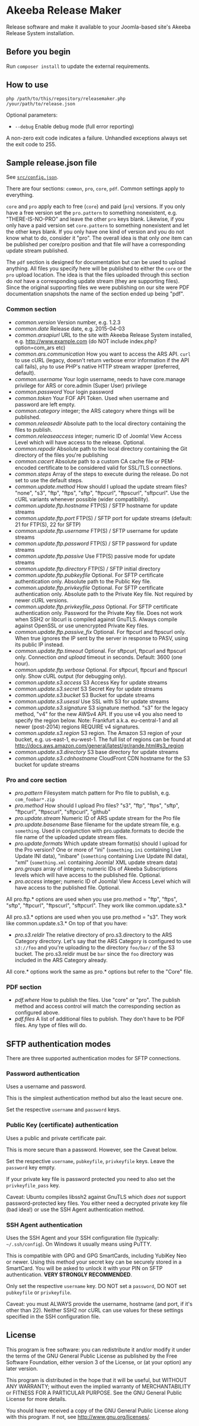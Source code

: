 # Akeeba Release Maker

Release software and make it available to your Joomla-based site's Akeeba Release System installation.

## Before you begin

Run `composer install` to update the external requirements.

## How to use

`php /path/to/this/repository/releasemaker.php /your/path/to/release.json`

Optional parameters:

* `--debug` Enable debug mode (full error reporting)

A non-zero exit code indicates a failure. Unhandled exceptions always set the exit code to 255.

## Sample release.json file

See [`src/config.json`](src/config.json).

There are four sections: `common`, `pro`, `core`, `pdf`. Common settings apply to everything.

`core` and `pro` apply each to free (`core`) and paid (`pro`) versions. If you only have a free version set the `pro.pattern` to something nonexistent, e.g. "THERE-IS-NO-PRO" and leave the other `pro` keys blank. Likewise, if you only have a paid version set `core.pattern` to something nonexistent and let the other keys blank. If you only have one kind of version and you do not know what to do, consider it "pro". The overall idea is that only _one_ item can be published per core/pro position and that file _will_ have a corresponding update stream published.

The `pdf` section is designed for documentation but can be used to upload anything. All files you specify here will be published to either the `core` or the `pro` upload location. The idea is that the files uploaded through this section do *not* have a corresponding update stream (they are supporting files). Since the original supporting files we were publishing on our site were PDF documentation snapshots the name of the section ended up being "pdf".

### Common section

* *common.version* Version number, e.g. 1.2.3
* *common.date* Release date, e.g. 2015-04-03
* *common.arsapiurl* URL to the site with Akeeba Release System installed, e.g. http://www.example.com (do NOT include index.php?option=com_ars etc)
* *common.ars.communication* How you want to access the ARS API. `curl` to use cURL (legacy, doesn't return verbose error information if the API call fails), `php` to use PHP's native HTTP stream wrapper (preferred, default).
* *common.username* Your login username, needs to have core.manage privilege for ARS or core.admin (Super User) privilege
* *common.password* Your login password
* *common.token* Your FOF API Token. Used when username and password are left empty.
* *common.category* integer; the ARS category where things will be published.
* *common.releasedir* Absolute path to the local directory containing the files to publish.
* *common.releaseaccess* integer; numeric ID of Joomla! View Access Level which will have access to the release. Optional.
* *common.repodir* Absolute path to the local directory containing the Git directory of the files you're publishing
* *common.cacert* Absolute path to a custom CA cache file or PEM-encoded certificate to be considered valid for SSL/TLS connections.
* *common.steps* Array of the steps to execute during the release. Do not set to use the default steps.
* *common.update.method* How should I upload the update stream files? "none", "s3", "ftp", "ftps", "sftp", "ftpcurl", "ftpscurl", "sftpcurl". Use the cURL variants whenever possible (wider compatibility).
* *common.update.ftp.hostname* FTP(S) / SFTP hostname for update streams
* *common.update.ftp.port* FTP(S) / SFTP port for update streams (default: 21 for FTP(S), 22 for SFTP)
* *common.update.ftp.username* FTP(S) / SFTP username for update streams
* *common.update.ftp.password* FTP(S) / SFTP password for update streams
* *common.update.ftp.passive* Use FTP(S) passive mode for update streams
* *common.update.ftp.directory* FTP(S) / SFTP initial directory
* *common.update.ftp.pubkeyfile* Optional. For SFTP certificate authentication only. Absolute path to the Public Key file.
* *common.update.ftp.privkeyfile* Optional. For SFTP certificate authentication only. Absolute path to the Private Key file. Not required by newer cURL versions.
* *common.update.ftp.privkeyfile_pass* Optional. For SFTP certificate authentication only. Password for the Private Key file. Does not work when SSH2 or libcurl is compiled against GnuTLS. Always compile against OpenSSL or use unencrypted Private Key files.
* *common.update.ftp.passive_fix* Optional. For ftpcurl and ftpscurl only. When true ignores the IP sent by the server in response to PASV, using its public IP instead.
* *common.update.ftp.timeout* Optional. For sftpcurl, ftpcurl and ftpscurl only. Connection _and upload_ timeout in seconds. Default: 3600 (one hour). 
* *common.update.ftp.verbose* Optional. For sftpcurl, ftpcurl and ftpscurl only. Show cURL output (for debugging only). 
* *common.update.s3.access* S3 Access Key for update streams
* *common.update.s3.secret* S3 Secret Key for update streams
* *common.update.s3.bucket* S3 Bucket for update streams
* *common.update.s3.usessl* Use SSL with S3 for update streams
* *common.update.s3.signature* S3 signature method. "s3" for the legacy method, "v4" for the new AWSv4 API. If you use v4 you also need to specify the region below. Note: Frankfurt a.k.a. eu-central-1 and all newer (post-2014) regions REQUIRE v4 signatures.
* *common.update.s3.region* S3 region. The Amazon S3 region of your bucket, e.g. us-east-1, eu-west-1. The full list of regions can be found at http://docs.aws.amazon.com/general/latest/gr/rande.html#s3_region
* *common.update.s3.directory* S3 base directory for update streams
* *common.update.s3.cdnhostname* CloudFront CDN hostname for the S3 bucket for update streams

### Pro and core section

* *pro.pattern* Filesystem match pattern for Pro file to publish, e.g. `com_foobar*.zip`
* *pro.method* How should I upload Pro files? "s3", "ftp", "ftps", "sftp", "ftpcurl", "ftpscurl", "sftpcurl", "github"
* *pro.update.stream* Numeric ID of ARS update stream for the Pro file
* *pro.update.basename* Base filename for the update stream file, e.g. `something`. Used in conjunction with pro.update.formats to decide the file name of the uploaded update stream files.
* *pro.update.formats* Which update stream format(s) should I upload for the Pro version? One or more of "ini" (`something.ini` containing Live Update INI data), "inibare" (`something` containing Live Update INI data), "xml" (`something.xml` containing Joomla! XML update stream data)
* *pro.groups* array of integers; numeric IDs of Akeeba Subscriptions levels which will have access to the published file. Optional.
* *pro.access* integer; numeric ID of Joomla! View Access Level which will have access to the published file. Optional.

All pro.ftp.* options are used when you use pro.method = "ftp", "ftps", "sftp", "ftpcurl", "ftpscurl", "sftpcurl". They work like common.update.s3.*

All pro.s3.* options are used when you use pro.method = "s3". They work like common.update.s3.* On top of that you have:

* *pro.s3.reldir* The relative directory of pro.s3.directory to the ARS Category directory. Let's say that the ARS Category is configured to use `s3://foo` and you're uploading to the directory `foo/bar/` of the S3 bucket. The pro.s3.reldir must be `bar` since the `foo` directory was included in the ARS Category already.

All core.* options work the same as pro.* options but refer to the "Core" file.

### PDF section

* *pdf.where* How to publish the files. Use "core" or "pro". The publish method and access control will match the corresponding section as configured above.
* *pdf.files* A list of additional files to publish. They don't have to be PDF files. Any type of files will do.

## SFTP authentication modes

There are three supported authentication modes for SFTP connections.

### Password authentication

Uses a username and password.

This is the simplest authentication method but also the least secure one.

Set the respective `username` and `password` keys.

### Public Key (certificate) authentication

Uses a public and private certificate pair.

This is more secure than a password. However, see the Caveat below.

Set the respective `username`, `pubkeyfile`, `privkeyfile` keys. Leave the `password` key empty. 

If your private key file is password protected you need to also set the `privkeyfile_pass` key. 

Caveat: Ubuntu compiles libssh2 against GnuTLS which _does not_ support password-protected key files. You either need a decrypted private key file (bad idea!) or use the SSH Agent authentication method.

### SSH Agent authentication

Uses the SSH Agent and your SSH configuration file (typically: `~/.ssh/config`). On Windows it usually means using PuTTY.

This is compatible with GPG and GPG SmartCards, including YubiKey Neo or newer. Using this method your secret key can be securely stored in a SmartCard. You will be asked to unlock it with your PIN on SFTP authentication. **VERY STRONGLY RECOMMENDED**.

Only set the respective `username` key. DO NOT set a `password`, DO NOT set `pubkeyfile` or `privkeyfile`.

Caveat: you must ALWAYS provide the username, hostname (and port, if it's other than 22). Neither SSH2 nor cURL can use values for these settings specified in the SSH configuration file.

## License

This program is free software: you can redistribute it and/or modify it under the terms of the GNU General Public License as published by the Free Software Foundation, either version 3 of the License, or (at your option) any later version.

This program is distributed in the hope that it will be useful, but WITHOUT ANY WARRANTY; without even the implied warranty of MERCHANTABILITY or FITNESS FOR A PARTICULAR PURPOSE.  See the GNU General Public License for more details.

You should have received a copy of the GNU General Public License along with this program.  If not, see <http://www.gnu.org/licenses/>.
